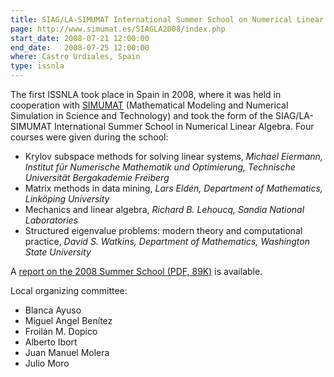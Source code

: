 ```yaml
---
title: SIAG/LA-SIMUMAT International Summer School on Numerical Linear Algebra
page: http://www.simumat.es/SIAGLA2008/index.php
start_date: 2008-07-21 12:00:00
end_date:   2008-07-25 12:00:00
where: Castro Urdiales, Spain
type: issnla
---
```


The first ISSNLA took place in Spain in 2008, where it was
held in cooperation with [SIMUMAT][1] (Mathematical Modeling and
Numerical Simulation in Science and Technology) and took the form of
the SIAG/LA-SIMUMAT International Summer School in Numerical Linear
Algebra.  Four courses were given during the school:

 - Krylov subspace methods for solving linear systems,
   _Michael Eiermann, Institut f&#252;r Numerische Mathematik und Optimierung,
   Technische Universit&#228;t Bergakademie Freiberg_
 - Matrix methods in data mining,
   _Lars Eld&#233;n, Department of Mathematics, Link&#246;ping University_
 - Mechanics and linear algebra,
   _Richard B. Lehoucq, Sandia National Laboratories_
 - Structured eigenvalue problems: modern theory and computational practice,
   _David S. Watkins, Department of Mathematics, Washington State University_

A [report on the 2008 Summer School (PDF, 89K)][2] is available.

Local organizing committee:

 - Blanca Ayuso
 - Miguel Angel Ben&#237;tez
 - Froil&#225;n M. Dopico
 - Alberto Ibort
 - Juan Manuel Molera
 - Julio Moro

[1]: http://www.simumat.es/ENG/index.php
[2]: articles/2008reportSIAG.pdf
